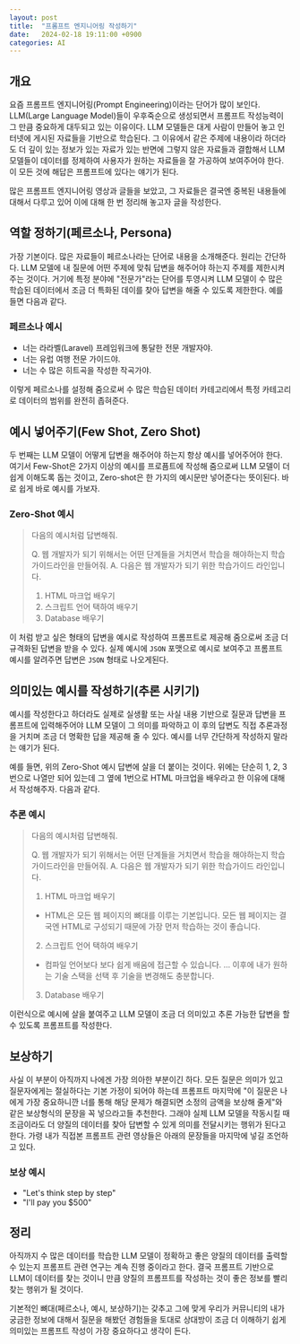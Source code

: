 ```yaml
---
layout: post
title:  "프롬프트 엔지니어링 작성하기"
date:   2024-02-18 19:11:00 +0900
categories: AI
---
```


## 개요

요즘 프롬프트 엔지니어링(Prompt Engineering)이라는 단어가 많이 보인다. LLM(Large Language Model)들이 우후죽순으로 생성되면서 프롬프트 작성능력이 그 만큼 중요하게 대두되고 있는 이유이다. LLM 모델들은 대게 사람이 만들어 놓고 인터넷에 게시된 자료들을 기반으로 학습된다. 그 이유에서 같은 주제에 내용이라 하더라도 더 깊이 있는 정보가 있는 자료가 있는 반면에 그렇지 않은 자료들과 결합해서 LLM 모델들이 데이터를 정제하여 사용자가 원하는 자료들을 잘 가공하여 보여주어야 한다. 이 모든 것에 해답은 프롬프트에 있다는 얘기가 된다.

많은 프롬프트 엔지니어링 영상과 글들을 보았고, 그 자료들은 결국엔 중복된 내용들에 대해서 다루고 있어 이에 대해 한 번 정리해 놓고자 글을 작성한다.

## 역할 정하기(페르소나, Persona)

가장 기본이다. 많은 자료들이 페르소나라는 단어로 내용을 소개해준다. 원리는 간단하다. LLM 모델에 내 질문에 어떤 주제에 맞춰 답변을 해주어야 하는지 주제를 제한시켜주는 것이다. 거기에 특정 분야에 "전문가"라는 단어를 투영시켜 LLM 모델이 수 많은 학습된 데이터에서 조금 더 특화된 데이를 찾아 답변을 해줄 수 있도록 제한한다. 예를 들면 다음과 같다.

### 페르소나 예시

- 너는 라라벨(Laravel) 프레임워크에 통달한 전문 개발자야.
- 너는 유럽 여행 전문 가이드야.
- 너는 수 많은 히트곡을 작성한 작곡가야.

이렇게 페르소나를 설정해 줌으로써 수 많은 학습된 데이터 카테고리에서 특정 카테고리로 데이터의 범위를 완전히 좁혀준다.

## 예시 넣어주기(Few Shot, Zero Shot)

두 번째는 LLM 모델이 어떻게 답변을 해주어야 하는지 항상 예시를 넣어주어야 한다. 여기서 Few-Shot은 2가지 이상의 예시를 프로픔트에 작성해 줌으로써 LLM 모델이 더 쉽게 이해도록 돕는 것이고, Zero-shot은 한 가지의 예시문만 넣어준다는 뜻이된다. 바로 쉽게 바로 예시를 가보자.

### Zero-Shot 예시

> 다음의 예시처럼 답변해줘.
> 
> Q. 웹 개발자가 되기 위해서는 어떤 단계들을 거치면서 학습을 해야하는지 학습 가이드라인을 만들어줘.
> A. 다음은 웹 개발자가 되기 위한 학습가이드 라인입니다.
> 1. HTML 마크업 배우기
> 2. 스크립트 언어 택하여 배우기
> 3. Database 배우기

이 처럼 받고 싶은 형태의 답변을 예시로 작성하여 프롬프트로 제공해 줌으로써 조금 더 규격화된 답변을 받을 수 있다. 실제 예시에 `JSON` 포맷으로 예시로 보여주고 프롬프트 예시를 알려주면 답변은 `JSON` 형태로 나오게된다.

## 의미있는 예시를 작성하기(추론 시키기)

예시를 작성한다고 하더라도 실제로 실생활 또는 사실 내용 기반으로 질문과 답변을 프롬프트에 입력해주어야 LLM 모델이 그 의미를 파악하고 이 후의 답변도 직접 추론과정을 거치며 조금 더 명확한 답을 제공해 줄 수 있다. 예시를 너무 간단하게 작성하지 말라는 얘기가 된다.

예를 들면, 위의 Zero-Shot 예시 답변에 살을 더 붙이는 것이다. 위에는 단순히 1, 2, 3번으로 나열만 되어 있는데 그 옆에 1번으로 HTML 마크업을 배우라고 한 이유에 대해서 작성해주자. 다음과 같다.

### 추론 예시

> 다음의 예시처럼 답변해줘.
>
> Q. 웹 개발자가 되기 위해서는 어떤 단계들을 거치면서 학습을 해야하는지 학습 가이드라인을 만들어줘.
> A. 다음은 웹 개발자가 되기 위한 학습가이드 라인입니다.
> 1. HTML 마크업 배우기
>   - HTML은 모든 웹 페이지의 뼈대를 이루는 기본입니다. 모든 웹 페이지는 결국엔 HTML로 구성되기 때문에 가장 먼저 학습하는 것이 좋습니다.
> 2. 스크립트 언어 택하여 배우기
>   - 컴파일 언어보다 보다 쉽게 배움에 접근할 수 있습니다. ... 이후에 내가 원하는 기술 스택을 선택 후 기술을 변경해도 충분합니다.
> 3. Database 배우기

이런식으로 예시에 살을 붙여주고 LLM 모델이 조금 더 의미있고 추론 가능한 답변을 할 수 있도록 프롬프트를 작성한다.

## 보상하기

사실 이 부분이 아직까지 나에겐 가장 의아한 부분이긴 하다. 모든 질문은 의미가 있고 질문자에게는 절실하다는 기본 가정이 되어야 하는데 프롬프트 마지막에 "이 질문은 나에게 가장 중요하니깐 너를 통해 해당 문제가 해결되면 소정의 금액을 보상해 줄게"와 같은 보상형식의 문장을 꼭 넣으라고들 추천한다. 그래야 실제 LLM 모델을 작동시킬 때 조금이라도 더 양질의 데이터를 찾아 답변할 수 있게 의미를 전달시키는 행위가 된다고 한다. 가령 내가 직접본 프롬프트 관련 영상들은 아래의 문장들을 마지막에 넣길 조언하고 있다.

### 보상 예시

- "Let's think step by step"
- "I'll pay you $500"

## 정리

아직까지 수 많은 데이터를 학습한 LLM 모델이 정확하고 좋은 양질의 데이터를 출력할 수 있는지 프롬프트 관련 연구는 계속 진행 중이라고 한다. 결국 프롬프트 기반으로 LLM이 데이터를 찾는 것이니 만큼 양질의 프롬프트를 작성하는 것이 좋은 정보를 빨리 찾는 행위가 될 것이다.

기본적인 뼈대(페르소나, 예시, 보상하기)는 갖추고 그에 맞게 우리가 커뮤니티의 내가 궁금한 정보에 대해서 질문을 해봤던 경험들을 토대로 상대방이 조금 더 이해하기 쉽게 의미있는 프롬프트 작성이 가장 중요하다고 생각이 든다.